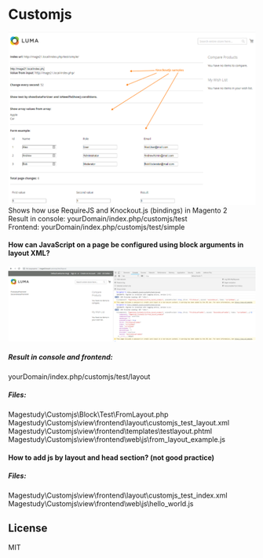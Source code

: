 # Customjs
![Sample](https://github.com/nans/devdocs/blob/master/Magestudy/Customjs.png "Customjs page screenshot")  
Shows how use RequireJS and Knockout.js (bindings) in Magento 2  
Result in console: yourDomain/index.php/customjs/test  
Frontend: yourDomain/index.php/customjs/test/simple

#### How can JavaScript on a page be configured using block arguments in layout XML?  
![Sample](https://github.com/nans/devdocs/blob/master/Magestudy/CustomJsFromLayout.png "Customjs page screenshot")  
##### Result in console and frontend:  
yourDomain/index.php/customjs/test/layout  

##### Files:  
Magestudy\Customjs\Block\Test\FromLayout.php  
Magestudy\Customjs\view\frontend\layout\customjs_test_layout.xml  
Magestudy\Customjs\view\frontend\templates\testlayout.phtml  
Magestudy\Customjs\view\frontend\web\js\from_layout_example.js  

#### How to add js by layout and head section? (not good practice)  

##### Files:  
Magestudy\Customjs\view\frontend\layout\customjs_test_index.xml  
Magestudy\Customjs\view\frontend\web\js\hello_world.js  

License
----
MIT
